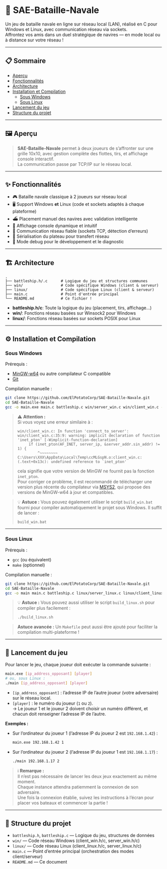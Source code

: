 # 🚢 SAE-Bataille-Navale

Un jeu de bataille navale en ligne sur réseau local (LAN), réalisé en C pour Windows et Linux, avec communication réseau via sockets.  
Affrontez vos amis dans un duel stratégique de navires — en mode local ou à distance sur votre réseau !

---

## 📋 Sommaire

- [Aperçu](#-aperçu)
- [Fonctionnalités](#-fonctionnalités)
- [Architecture](#-architecture)
- [Installation et Compilation](#-installation-et-compilation)
    - [Sous Windows](#sous-windows)
    - [Sous Linux](#sous-linux)
- [Lancement du jeu](#-lancement-du-jeu)
- [Structure du projet](#-structure-du-projet)

---

## 🖼️ Aperçu

> **SAE-Bataille-Navale** permet à deux joueurs de s’affronter sur une grille 10x10, avec gestion complète des flottes, tirs, et affichage console interactif.  
> La communication passe par TCP/IP sur le réseau local.

---

## ✨ Fonctionnalités

- 🎮 Bataille navale classique à 2 joueurs sur réseau local
- 🖥️ Support Windows **et** Linux (code et sockets adaptés à chaque plateforme)
- ⛴️ Placement manuel des navires avec validation intelligente
- 🚀 Affichage console dynamique et intuitif
- 📡 Communication réseau fiable (sockets TCP, détection d’erreurs)
- 🔄 Sérialisation du plateau pour transfert réseau
- 🐞 Mode debug pour le développement et le diagnostic

---

## 🏗️ Architecture

```
.
├── battleship.h/.c      # Logique du jeu et structures communes
├── win/                 # Code spécifique Windows (client & serveur)
├── linux/               # Code spécifique Linux (client & serveur)
├── main.c               # Point d'entrée principal
└── README.md            # Ce fichier !
```

- **battleship.h/c**: Toute la logique du jeu (placement, tirs, affichage…)
- **win/**: Fonctions réseau basées sur Winsock2 pour Windows
- **linux/**: Fonctions réseau basées sur sockets POSIX pour Linux

---

## ⚙️ Installation et Compilation

### Sous Windows

Prérequis :
- [MinGW-w64](https://www.mingw-w64.org/) ou autre compilateur C compatible
- [Git](https://git-scm.com/)

Compilation manuelle :
```bash
git clone https://github.com/ElPotatoCorp/SAE-Bataille-Navale.git
cd SAE-Bataille-Navale
gcc -o main.exe main.c battleship.c win/server_win.c win/client_win.c -lws2_32
```
> ⚠️ **Attention :**  
> Si vous voyez une erreur similaire à :
> ```
> win/client_win.c: In function 'connect_to_server':
> win/client_win.c:35:9: warning: implicit declaration of function 'inet_pton' [-Wimplicit-function-declaration]
>      if (inet_pton(AF_INET, server_ip, &server_addr.sin_addr) != 1) {
>          ^~~~~~~~~
> C:\Users\XXX\AppData\Local\Temp\ccMLGspN.o:client_win.c:(.text+0x13c): undefined reference to `inet_pton'
> ```
> cela signifie que votre version de MinGW ne fournit pas la fonction `inet_pton`.  
> Pour corriger ce problème, il est recommandé de télécharger une version plus récente du compilateur via [MSYS2](https://www.msys2.org/), qui propose des versions de MinGW-w64 à jour et compatibles.

> 💡 **Astuce :** Vous pouvez également utiliser le script `build_win.bat` fourni pour compiler automatiquement le projet sous Windows. Il suffit de lancer :
> ```
> build_win.bat
> ```

---

### Sous Linux

Prérequis :
- `gcc` (ou équivalent)
- `make` (optionnel)

Compilation manuelle :
```bash
git clone https://github.com/ElPotatoCorp/SAE-Bataille-Navale.git
cd SAE-Bataille-Navale
gcc -o main main.c battleship.c linux/server_linux.c linux/client_linux.c
```
> 💡 **Astuce :** Vous pouvez aussi utiliser le script `build_linux.sh` pour compiler plus facilement :
> ```bash
> ./build_linux.sh
> ```

> **Astuce avancée :** Un `Makefile` peut aussi être ajouté pour faciliter la compilation multi-plateforme !

---

## 🚦 Lancement du jeu

Pour lancer le jeu, chaque joueur doit exécuter la commande suivante :

```bash
main.exe [ip_address_opposant] [player]
# ou, sous Linux :
./main [ip_address_opposant] [player]
```

- `[ip_address_opposant]` : l’adresse IP de l’autre joueur (votre adversaire) sur le réseau local.
- `[player]` : le numéro du joueur (`1` ou `2`).  
  → Le joueur 1 et le joueur 2 doivent choisir un numéro différent, et chacun doit renseigner l’adresse IP de l’autre.

**Exemples :**
- Sur l’ordinateur du joueur 1 (l’adresse IP du joueur 2 est `192.168.1.42`) :
  ```bash
  main.exe 192.168.1.42 1
  ```
- Sur l’ordinateur du joueur 2 (l’adresse IP du joueur 1 est `192.168.1.17`) :
  ```bash
  ./main 192.168.1.17 2
  ```

> ℹ️ **Remarque :**  
> Il n’est pas nécessaire de lancer les deux jeux exactement au même moment.  
> Chaque instance attendra patiemment la connexion de son adversaire.  
> Une fois la connexion établie, suivez les instructions à l’écran pour placer vos bateaux et commencer la partie !

---

## 📂 Structure du projet

- `battleship.h`, `battleship.c` — Logique du jeu, structures de données
- `win/` — Code réseau Windows (client_win.h/c, server_win.h/c)
- `linux/` — Code réseau Linux (client_linux.h/c, server_linux.h/c)
- `main.c` — Point d’entrée principal (orchestration des modes client/serveur)
- `README.md` — Ce document

